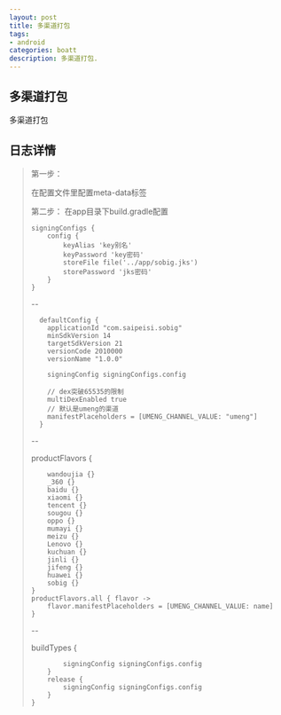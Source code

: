 ```yaml
---
layout: post
title: 多渠道打包
tags:
- android
categories: boatt
description: 多渠道打包.
---
```

##  多渠道打包
多渠道打包

<!-- more -->
## 日志详情

> 第一步：
>
> 在配置文件里配置meta-data标签
>
> 第二步：
> 在app目录下build.gradle配置
>
> ```
> signingConfigs {
>     config {
>         keyAlias 'key别名'
>         keyPassword 'key密码'
>         storeFile file('../app/sobig.jks')
>         storePassword 'jks密码'
>     }
> }
> ```
>
> --
>
> ```
>   defaultConfig {
>     applicationId "com.saipeisi.sobig"
>     minSdkVersion 14
>     targetSdkVersion 21
>     versionCode 2010000
>     versionName "1.0.0"
>
>     signingConfig signingConfigs.config
>
>     // dex突破65535的限制
>     multiDexEnabled true
>     // 默认是umeng的渠道
>     manifestPlaceholders = [UMENG_CHANNEL_VALUE: "umeng"]
> 	}
> ```
>
> --
>
>  	productFlavors {
>
> ```
>     wandoujia {}
>     _360 {}
>     baidu {}
>     xiaomi {}
>     tencent {}
>     sougou {}
>     oppo {}
>     mumayi {}
>     meizu {}
>     Lenovo {}
>     kuchuan {}
>     jinli {}
>     jifeng {}
>     huawei {}
>     sobig {}
> }
> productFlavors.all { flavor ->
>     flavor.manifestPlaceholders = [UMENG_CHANNEL_VALUE: name]
> }
> ```
>
> --
>
>  	buildTypes {
>
> ```
>         signingConfig signingConfigs.config
>     }
>     release {
>         signingConfig signingConfigs.config
>     }
> }
> ```